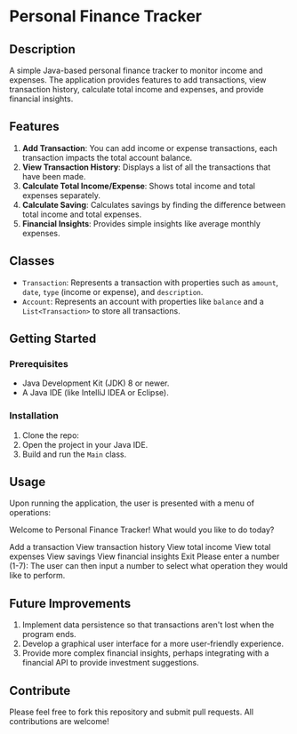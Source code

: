 # Personal Finance Tracker

## Description

A simple Java-based personal finance tracker to monitor income and expenses. The application provides features to add transactions, view transaction history, calculate total income and expenses, and provide financial insights.

## Features

1. **Add Transaction**: You can add income or expense transactions, each transaction impacts the total account balance.
2. **View Transaction History**: Displays a list of all the transactions that have been made.
3. **Calculate Total Income/Expense**: Shows total income and total expenses separately.
4. **Calculate Saving**: Calculates savings by finding the difference between total income and total expenses.
5. **Financial Insights**: Provides simple insights like average monthly expenses.

## Classes

- `Transaction`: Represents a transaction with properties such as `amount`, `date`, `type` (income or expense), and `description`.
- `Account`: Represents an account with properties like `balance` and a `List<Transaction>` to store all transactions.

## Getting Started

### Prerequisites

- Java Development Kit (JDK) 8 or newer.
- A Java IDE (like IntelliJ IDEA or Eclipse).

### Installation

1. Clone the repo:
2. Open the project in your Java IDE.
3. Build and run the `Main` class.

## Usage

Upon running the application, the user is presented with a menu of operations:

Welcome to Personal Finance Tracker! What would you like to do today?

Add a transaction
View transaction history
View total income
View total expenses
View savings
View financial insights
Exit
Please enter a number (1-7):
The user can then input a number to select what operation they would like to perform.

## Future Improvements

1. Implement data persistence so that transactions aren't lost when the program ends.
2. Develop a graphical user interface for a more user-friendly experience.
3. Provide more complex financial insights, perhaps integrating with a financial API to provide investment suggestions.

## Contribute

Please feel free to fork this repository and submit pull requests. All contributions are welcome!

